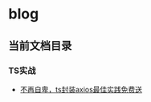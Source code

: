 # blog

## 当前文档目录

### TS实战

- [不再自卑，ts封装axios最佳实践免费送](https://github.com/coveychen95/blog/blob/master/docs/ts/axios.md)
